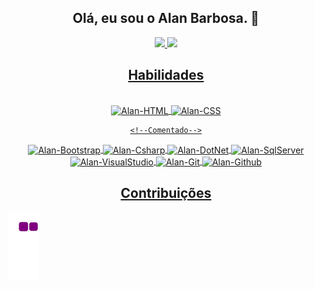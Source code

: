 <div align="center">
  <h2>Olá, eu sou o Alan Barbosa. 👋</h2>
</div>

<div align="center">
  <a href="https://github.com/alanbarbosadev">
  <img height="180em" src="https://github-readme-stats.vercel.app/api?username=alanbarbosadev&show_icons=true&theme=buefy&include_all_commits=true&count_private=true"/>
  <img height="180em" src="https://github-readme-stats.vercel.app/api/top-langs/?username=alanbarbosadev&layout=compact&langs_count=7&theme=buefy"/>
</div>
  
<div align="center">
  <h2>Habilidades</h2>
</div>

<div align="center">
  <div style="display: inline_block"><br>
   <img align="center" alt="Alan-HTML" height="30" width="40" src="https://cdn.jsdelivr.net/gh/devicons/devicon/icons/html5/html5-original-wordmark.svg">
   <img align="center" alt="Alan-CSS" height="30" width="40" src="https://cdn.jsdelivr.net/gh/devicons/devicon/icons/css3/css3-original-wordmark.svg">
   
    <!--Comentado-->
   <!--<img align="center" alt="Alan-Js" height="30" width="40" src="https://cdn.jsdelivr.net/gh/devicons/devicon/icons/javascript/javascript-original.svg">
   <img align="center" alt="Alan-Ts" height="30" width="40" src="https://cdn.jsdelivr.net/gh/devicons/devicon/icons/typescript/typescript-plain.svg">
   <img align="center" alt="Alan-Angular" height="30" width="40" src="https://cdn.jsdelivr.net/gh/devicons/devicon/icons/angularjs/angularjs-plain.svg">-->
    
    
   <img align="center" alt="Alan-Bootstrap" height="30" width="40" src="https://cdn.jsdelivr.net/gh/devicons/devicon/icons/bootstrap/bootstrap-plain-wordmark.svg">
   <img align="center" alt="Alan-Csharp" height="30" width="40" src="https://cdn.jsdelivr.net/gh/devicons/devicon/icons/csharp/csharp-plain.svg">
   <img align="center" alt="Alan-DotNet" height="30" width="40" src="https://cdn.jsdelivr.net/gh/devicons/devicon/icons/dotnetcore/dotnetcore-original.svg">
   <img align="center" alt="Alan-SqlServer" height="30" width="40" src="https://cdn.jsdelivr.net/gh/devicons/devicon/icons/microsoftsqlserver/microsoftsqlserver-plain-wordmark.svg">
   <img align="center" alt="Alan-VisualStudio" height="30" width="40" src="https://cdn.jsdelivr.net/gh/devicons/devicon/icons/visualstudio/visualstudio-plain-wordmark.svg">
   <img align="center" alt="Alan-Git" height="30" width="40" src="https://cdn.jsdelivr.net/gh/devicons/devicon/icons/git/git-original-wordmark.svg">
   <img align="center" alt="Alan-Github" height="30" width="40" src="https://cdn.jsdelivr.net/gh/devicons/devicon/icons/github/github-original-wordmark.svg">
 </div>
</div>
  
<div align="center">
  <h2>Contribuições</h2>
</div>
  

 ![snake gif](https://github.com/alanbarbosadev/alanbarbosadev/blob/output/github-contribution-grid-snake.gif)
  


